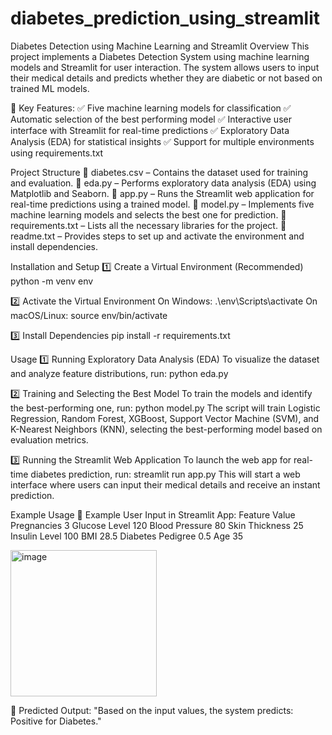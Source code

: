# diabetes_prediction_using_streamlit



Diabetes Detection using Machine Learning and Streamlit
Overview
This project implements a Diabetes Detection System using machine learning models and Streamlit for user interaction. The system allows users to input their medical details and predicts whether they are diabetic or not based on trained ML models.

🔹 Key Features:
✅ Five machine learning models for classification
✅ Automatic selection of the best performing model
✅ Interactive user interface with Streamlit for real-time predictions
✅ Exploratory Data Analysis (EDA) for statistical insights
✅ Support for multiple environments using requirements.txt

Project Structure
📂 diabetes.csv – Contains the dataset used for training and evaluation.
📂 eda.py – Performs exploratory data analysis (EDA) using Matplotlib and Seaborn.
📂 app.py – Runs the Streamlit web application for real-time predictions using a trained model.
📂 model.py – Implements five machine learning models and selects the best one for prediction.
📂 requirements.txt – Lists all the necessary libraries for the project.
📂 readme.txt – Provides steps to set up and activate the environment and install dependencies.

Installation and Setup
1️⃣ Create a Virtual Environment (Recommended)
python -m venv env

2️⃣ Activate the Virtual Environment
On Windows:
.\env\Scripts\activate
On macOS/Linux:
source env/bin/activate

3️⃣ Install Dependencies
pip install -r requirements.txt


Usage
1️⃣ Running Exploratory Data Analysis (EDA)
To visualize the dataset and analyze feature distributions, run:
python eda.py

2️⃣ Training and Selecting the Best Model
To train the models and identify the best-performing one, run:
python model.py
The script will train Logistic Regression, Random Forest, XGBoost, Support Vector Machine (SVM), and K-Nearest Neighbors (KNN), selecting the best-performing model based on evaluation metrics.

3️⃣ Running the Streamlit Web Application
To launch the web app for real-time diabetes prediction, run:
streamlit run app.py
This will start a web interface where users can input their medical details and receive an instant prediction.

Example Usage
🔹 Example User Input in Streamlit App:
Feature	           Value
Pregnancies	         3
Glucose Level	      120
Blood Pressure	     80
Skin Thickness	     25
Insulin Level	      100
BMI	               28.5
Diabetes Pedigree	  0.5
Age	                 35

<img width="234" alt="image" src="https://github.com/user-attachments/assets/1807b317-ff99-4d59-a67a-92cd9a430991" />

🔹 Predicted Output:
"Based on the input values, the system predicts: Positive for Diabetes."
